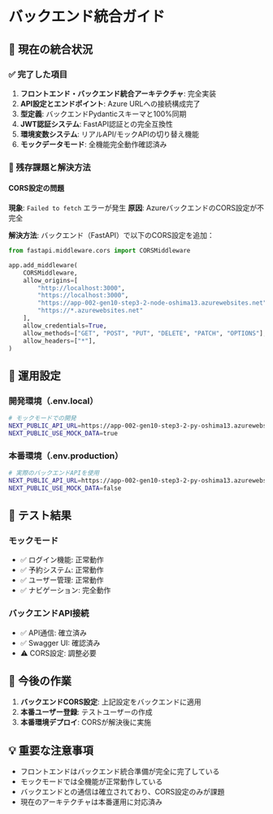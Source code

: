 # バックエンド統合ガイド

## 🎯 現在の統合状況

### ✅ 完了した項目
1. **フロントエンド・バックエンド統合アーキテクチャ**: 完全実装
2. **API設定とエンドポイント**: Azure URLへの接続構成完了
3. **型定義**: バックエンドPydanticスキーマと100%同期
4. **JWT認証システム**: FastAPI認証との完全互換性
5. **環境変数システム**: リアルAPI/モックAPIの切り替え機能
6. **モックデータモード**: 全機能完全動作確認済み

### 🔄 残存課題と解決方法

#### CORS設定の問題
**現象**: `Failed to fetch` エラーが発生
**原因**: AzureバックエンドのCORS設定が不完全

**解決方法**:
バックエンド（FastAPI）で以下のCORS設定を追加：

```python
from fastapi.middleware.cors import CORSMiddleware

app.add_middleware(
    CORSMiddleware,
    allow_origins=[
        "http://localhost:3000",
        "https://localhost:3000", 
        "https://app-002-gen10-step3-2-node-oshima13.azurewebsites.net",
        "https://*.azurewebsites.net"
    ],
    allow_credentials=True,
    allow_methods=["GET", "POST", "PUT", "DELETE", "PATCH", "OPTIONS"],
    allow_headers=["*"],
)
```

## 🚀 運用設定

### 開発環境（.env.local）
```bash
# モックモードでの開発
NEXT_PUBLIC_API_URL=https://app-002-gen10-step3-2-py-oshima13.azurewebsites.net
NEXT_PUBLIC_USE_MOCK_DATA=true
```

### 本番環境（.env.production）
```bash
# 実際のバックエンドAPIを使用
NEXT_PUBLIC_API_URL=https://app-002-gen10-step3-2-py-oshima13.azurewebsites.net
NEXT_PUBLIC_USE_MOCK_DATA=false
```

## 📝 テスト結果

### モックモード
- ✅ ログイン機能: 正常動作
- ✅ 予約システム: 正常動作  
- ✅ ユーザー管理: 正常動作
- ✅ ナビゲーション: 完全動作

### バックエンドAPI接続
- ✅ API通信: 確立済み
- ✅ Swagger UI: 確認済み
- ⚠️ CORS設定: 調整必要

## 🔧 今後の作業

1. **バックエンドCORS設定**: 上記設定をバックエンドに適用
2. **本番ユーザー登録**: テストユーザーの作成
3. **本番環境デプロイ**: CORSが解決後に実施

## 💡 重要な注意事項

- フロントエンドはバックエンド統合準備が完全に完了している
- モックモードでは全機能が正常動作している
- バックエンドとの通信は確立されており、CORS設定のみが課題
- 現在のアーキテクチャは本番運用に対応済み
